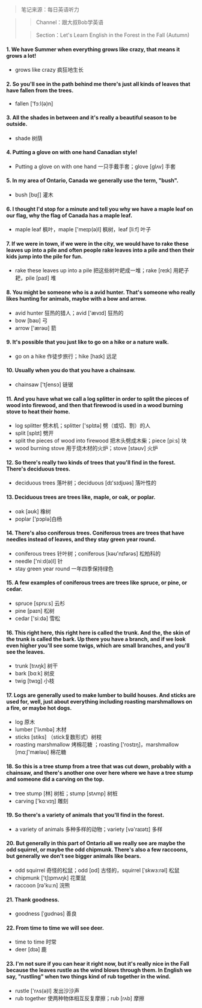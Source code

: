 

> 笔记来源：每日英语听力

> > Channel：跟大叔Bob学英语
>
> > Section：Let's Learn English in the Forest in the Fall (Autumn)

#### 1.  We have Summer when everything grows like crazy, that means it grows a lot!

- grows like crazy 疯狂地生长

#### 2. So you'll see in the path behind me there's just all kinds of leaves that have fallen from the trees.

- fallen ['fɔːl(ə)n]

#### 3. All the shades in between and it's really a beautiful season to be outside.

- shade 树荫

#### 4. Putting a glove on with one hand Canadian style!

- Putting a glove on with one hand 一只手戴手套；glove [glʌv] 手套

#### 5. In my area of Ontario, Canada we generally use the term, "bush".

-  bush [bʊʃ] 灌木

#### 6. I thought I'd stop for a minute and tell you why we have a maple leaf on our flag, why the flag of Canada has a maple leaf.

- maple leaf 枫叶，maple ['meɪp(ə)l] 枫树，leaf [liːf] 叶子

#### 7. If we were in town, if we were in the city, we would have to rake these leaves up into a pile and often people rake leaves into a pile and then their kids jump into the pile for fun.

- rake these leaves up into a pile 把这些树叶耙成一堆；rake [reɪk] 用耙子耙，pile [paɪl] 堆

#### 8. You might be someone who is a avid hunter. That's someone who really likes hunting for animals, maybe with a bow and arrow.

- avid hunter 狂热的猎人；avid ['ævɪd] 狂热的
- bow [baʊ] 弓
- arrow ['ærəʊ] 箭

#### 9. It's possible that you just like to go on a hike or a nature walk.

- go on a hike 作徒步旅行；hike [haɪk] 远足

#### 10. Usually when you do that you have a chainsaw.

- chainsaw ['tʃensɔ] 链锯

#### 11. And you have what we call a log splitter in order to split the pieces of wood into firewood, and then that firewood is used in a wood burning stove to heat their home.

- log splitter 劈木机；splitter ['splɪtə] 劈（或切、割）的人
- split [splɪt] 劈开
- split the pieces of wood into firewood 把木头劈成木柴；piece [piːs] 块
- wood burning stove 用于烧木材的火炉；stove [stəʊv] 火炉

#### 12. So there's really two kinds of trees that you'll find in the forest. There's deciduous trees.

- deciduous trees 落叶树；deciduous [dɪ'sɪdjʊəs] 落叶性的

#### 13. Deciduous trees are trees like, maple, or oak, or poplar.

- oak [əʊk] 橡树
- poplar ['pɔplə]白杨

#### 14. There's also coniferous trees. Coniferous trees are trees that have needles instead of leaves, and they stay green year round.

- coniferous trees 针叶树；coniferous [kəʊ'nɪfərəs] 松柏科的
- needle ['niːd(ə)l] 针
- stay green year round 一年四季保持绿色

#### 15. A few examples of coniferous trees are trees like spruce, or pine, or cedar.

- spruce [spruːs] 云杉
- pine [paɪn] 松树
- cedar ['siːdə] 雪松

#### 16. This right here, this right here is called the trunk. And the, the skin of the trunk is called the bark. Up there you have a branch, and if we look even higher you'll see some twigs, which are small branches, and you'll see the leaves.

- trunk [trʌŋk] 树干
- bark [bɑːk] 树皮
- twig [twɪg] 小枝

#### 17. Logs are generally used to make lumber to build houses. And sticks are used for, well, just about everything including roasting marshmallows on a fire, or maybe hot dogs.

- log 原木
- lumber ['lʌmbə] 木材
- sticks [stiks] （stick复数形式）树枝
- roasting marshmallow 烤棉花糖 ；roasting ['rostɪŋ]，marshmallow [mɑːʃ'mæləʊ] 棉花糖

#### 18. So this is a tree stump from a tree that was cut down, probably with a chainsaw, and there's another one over here where we have a tree stump and someone did a carving on the top.

- tree stump [林] 树桩；stump [stʌmp] 树桩
- carving ['kɑːvɪŋ] 雕刻

#### 19. So there's a variety of animals that you'll find in the forest.

- a variety of animals 多种多样的动物；variety [və'raɪətɪ] 多样

#### 20. But generally in this part of Ontario all we really see are maybe the odd squirrel, or maybe the odd chipmunk. There's also a few raccoons, but generally we don't see bigger animals like bears.

- odd squirrel 奇怪的松鼠；odd [ɒd] 古怪的，squirrel [ˈskwɜ:rəl] 松鼠
- chipmunk ['tʃɪpmʌŋk] 花栗鼠
- raccoon [rə'kuːn] 浣熊

#### 21. Thank goodness.

- goodness [ˈɡʊdnəs] 善良

#### 22. From time to time we will see deer.

- time to time 时常
- deer [dɪə] 鹿

#### 23. I'm not sure if you can hear it right now, but it's really nice in the Fall because the leaves rustle as the wind blows through them. In English we say, "rustling" when two things kind of rub together in the wind.

- rustle ['rʌs(ə)l] 发出沙沙声
- rub together 使两种物体相互反复摩擦；rub [rʌb] 摩擦

